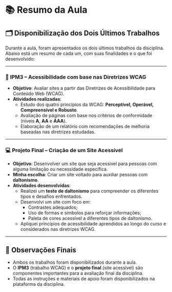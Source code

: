 # 📚 Resumo da Aula

## 🗂️ Disponibilização dos Dois Últimos Trabalhos

Durante a aula, foram apresentados os dois últimos trabalhos da disciplina. Abaixo está um resumo de cada um, com suas finalidades e o que foi desenvolvido:

---

### 🧪 **IPM3 – Acessibilidade com base nas Diretrizes WCAG**

- **Objetivo**: Avaliar sites a partir das Diretrizes de Acessibilidade para Conteúdo Web (WCAG).
- **Atividades realizadas**:
  - Estudo dos quatro princípios da WCAG: **Perceptível, Operável, Compreensível e Robusto**.
  - Avaliação de páginas com base nos critérios de conformidade (níveis **A**, **AA** e **AAA**).
  - Elaboração de um relatório com recomendações de melhoria baseadas nas diretrizes estudadas.

---

### 💻 **Projeto Final – Criação de um Site Acessível**

- **Objetivo**: Desenvolver um site que seja acessível para pessoas com alguma limitação ou necessidade específica.
- **Minha escolha**: Criar um site voltado para auxiliar pessoas com **daltonismo**.
- **Atividades desenvolvidas**:
  - Realizei um **teste de daltonismo** para compreender os diferentes tipos e desafios enfrentados.
  - Desenvolvi um site com foco em:
    - Contrastes adequados;
    - Uso de formas e símbolos para reforçar informações;
    - Paleta de cores acessível a diferentes tipos de daltonismo.
  - Apliquei princípios de acessibilidade aprendidos ao longo do curso e considerados nas diretrizes WCAG.

---

## 📌 Observações Finais

- Ambos os trabalhos foram disponibilizados durante a aula.
- O **IPM3** (trabalho WCAG) e o **projeto final** (site acessível) são componentes importantes para a avaliação final da disciplina.
- Todas as instruções e materiais de apoio foram disponibilizados na plataforma da disciplina.
